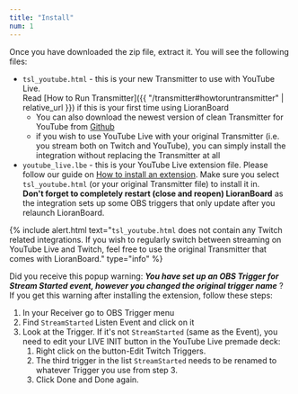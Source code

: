 ```yaml
---
title: "Install"
num: 1
---
```


Once you have downloaded the zip file, extract it. You will see the following files: 
- `tsl_youtube.html` - this is your new Transmitter to use with YouTube Live.\
  Read [How to Run Transmitter]({{ "/transmitter#howtoruntransmitter" | relative_url }}) if this is your first time using LioranBoard
  - You can also download the newest version of clean Transmitter for YouTube from [Github](https://github.com/christinna9031/LioranBoard-Transmitter-YouTube/releases)
  - if you wish to use YouTube Live with your original Transmitter (i.e. you stream both on Twitch and YouTube), you can simply install the integration without replacing the Transmitter at all
- `youtube_live.lbe` - this is your YouTube Live extension file. Please follow our guide on [How to install an extension](https://lioranboard.ca/extensions/install). Make sure you select `tsl_youtube.html` (or your original Transmitter file) to install it in.  
**Don't forget to completely restart (close and reopen) LioranBoard** as the integration sets up some OBS triggers that only update after you relaunch LioranBoard.   

{% include alert.html text="<code>tsl_youtube.html</code> does not contain any Twitch related integrations. If you wish to regularly switch between streaming on YouTube Live and Twitch, feel free to use the original Transmitter that comes with LioranBoard." type="info" %} 

Did you receive this popup warning: ***You have set up an OBS Trigger for Stream Started event, however you changed the original trigger name*** ? \
If you get this warning after installing the extension, follow these steps:
1. In your Receiver go to OBS Trigger menu
2. Find `StreamStarted` Listen Event and click on it 
3. Look at the Trigger. If it's not `StreamStarted` (same as the Event), you need to edit your LIVE INIT button in the YouTube Live premade deck: 
    1. Right click on the button-Edit Twitch Triggers.
    2. The third trigger in the list `StreamStarted` needs to be renamed to whatever Trigger you use from step 3. 
    3. Click Done and Done again. 






